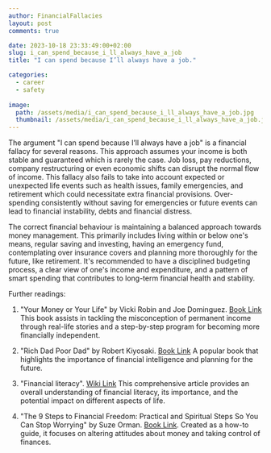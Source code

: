 ```yaml
---
author: FinancialFallacies
layout: post
comments: true

date: 2023-10-18 23:33:49:00+02:00  
slug: i_can_spend_because_i_ll_always_have_a_job
title: "I can spend because I’ll always have a job."

categories:
  - career
  - safety
  
image:
  path: /assets/media/i_can_spend_because_i_ll_always_have_a_job.jpg
  thumbnail: /assets/media/i_can_spend_because_i_ll_always_have_a_job.jpg
---
```


The argument "I can spend because I’ll always have a job" is a financial fallacy for several reasons. This approach assumes your income is both stable and guaranteed which is rarely the case. Job loss, pay reductions, company restructuring or even economic shifts can disrupt the normal flow of income. This fallacy also fails to take into account expected or unexpected life events such as health issues, family emergencies, and retirement which could necessitate extra financial provisions. Over-spending consistently without saving for emergencies or future events can lead to financial instability, debts and financial distress.

The correct financial behaviour is maintaining a balanced approach towards money management. This primarily includes living within or below one's means, regular saving and investing, having an emergency fund, contemplating over insurance covers and planning more thoroughly for the future, like retirement. It's recommended to have a disciplined budgeting process, a clear view of one's income and expenditure, and a pattern of smart spending that contributes to long-term financial health and stability.

Further readings:

1. "Your Money or Your Life" by Vicki Robin and Joe Dominguez. [Book Link](https://www.amazon.com/Your-Money-Life-Transforming-Relationship/dp/0143115766/ref=nosim?tag=financialfall-20)
This book assists in tackling the misconception of permanent income through real-life stories and a step-by-step program for becoming more financially independent.
  
2. "Rich Dad Poor Dad" by Robert Kiyosaki. [Book Link](https://www.amazon.com/Rich-Dad-Poor-Quadrant-Financial/dp/0751532800/ref=nosim?tag=financialfall-20)
A popular book that highlights the importance of financial intelligence and planning for the future.

3. "Financial literacy". [Wiki Link](https://en.wikipedia.org/wiki/Financial_literacy)
This comprehensive article provides an overall understanding of financial literacy, its importance, and the potential impact on different aspects of life.

4. "The 9 Steps to Financial Freedom: Practical and Spiritual Steps So You Can Stop Worrying" by Suze Orman. [Book Link](https://www.amazon.com/Steps-Financial-Freedom-Practical-Spiritual/dp/030734584X/ref=nosim?tag=financialfall-20).
Created as a how-to guide, it focuses on altering attitudes about money and taking control of finances.
